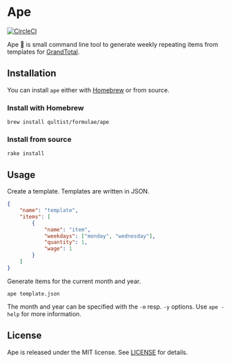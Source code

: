 # Ape

[![CircleCI](https://circleci.com/gh/qultist/ape/tree/main.svg?style=svg)](https://circleci.com/gh/qultist/ape/tree/main)

Ape 🦧 is small command line tool to generate weekly repeating items from templates for [GrandTotal][1].

## Installation

You can install `ape` either with [Homebrew](https://brew.sh) or from source.

### Install with Homebrew

```shell-script
brew install qultist/formulae/ape
```

### Install from source

```shell-script
rake install
```

## Usage

Create a template. Templates are written in JSON.

```json
{
    "name": "template",
    "items": [
        {
            "name": "item",
            "weekdays": ["monday", "wednesday"],
            "quantity": 1,
            "wage": 1
        }
    ]
}
```

Generate items for the current month and year.

```shell-script
ape template.json
```

The month and year can be specified with the `-m` resp. `-y` options. Use `ape -help` for more information.


## License

Ape is released under the MIT license. See [LICENSE](./LICENSE) for details.

[1]: https://www.mediaatelier.com/GrandTotal7/
